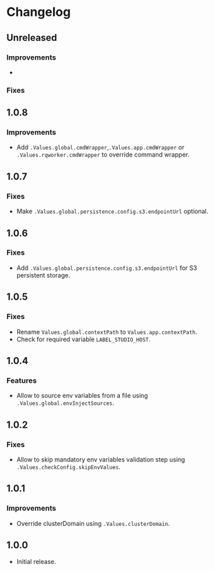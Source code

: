 # Changelog

## Unreleased

### Improvements

* 

### Fixes

## 1.0.8
### Improvements
* Add `.Values.global.cmdWrapper`,`.Values.app.cmdWrapper` or `.Values.rqworker.cmdWrapper` to override command wrapper.

## 1.0.7
### Fixes
* Make `.Values.global.persistence.config.s3.endpointUrl` optional.

## 1.0.6
### Fixes
* Add `.Values.global.persistence.config.s3.endpointUrl` for S3 persistent storage.

## 1.0.5
### Fixes
* Rename `Values.global.contextPath` to `Values.app.contextPath`.
* Check for required variable `LABEL_STUDIO_HOST`.

## 1.0.4
### Features
* Allow to source env variables from a file using `.Values.global.envInjectSources`.

## 1.0.2
### Fixes
* Allow to skip mandatory env variables validation step using `.Values.checkConfig.skipEnvValues`.

## 1.0.1
### Improvements
* Override clusterDomain using `.Values.clusterDomain`.

## 1.0.0
* Initial release.
